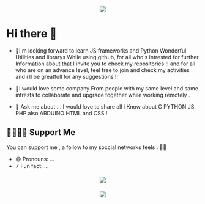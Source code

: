 
<!--![](banner2.png)![banner3V_SparkVideo](https://user-images.githubusercontent.com/92758198/145459838-869a3610-e494-49bf-85eb-865f0f34cab3.gif)-->
<!--<img src="https://user-images.githubusercontent.com/92758198/145459838-869a3610-e494-49bf-85eb-865f0f34cab3.gif" width="750" >-->

<p align="center">
  <img src="https://user-images.githubusercontent.com/92758198/145459838-869a3610-e494-49bf-85eb-865f0f34cab3.gif">
</p>

# Hi there 👋

- 🌱I m looking forward to learn JS frameworks and Python Wonderful Utilities and librarys While using github, for all who s intrested for further Information about that I invite you to check my repositories !!
and for all who are on an advance level, feel free to join and check my activities and i ll be greatfull for any suggestions !!

- 👯I would love some company From people with my same level and same intrests to collaborate and upgrade together while working remotely .

- 💬 Ask me about ...
I would love to share all i Know about C PYTHON JS PHP also ARDUINO HTML and CSS !

## 🤜🏻🤛🏻 Support Me

You can support me , a follow to my soccial networks feels . 🙏🏻
- 😄 Pronouns: ...
- ⚡ Fun fact: ...

<p align="center">
  <img src="https://github-readme-stats.vercel.app/api?username=otman-dev&show_icons=true&theme=radical">

<p align="center">
<a  href="https://github.com/braydoncoyer">
  <img align="center" style="margin:0.5rem" src="https://github-readme-stats.vercel.app/api/top-langs/?username=otman-dev&langs_count=8,css&title_color=ffffff&text_color=c9cacc&icon_color=4AB197&bg_color=1A2B34" />
</a>
 </p>
  


